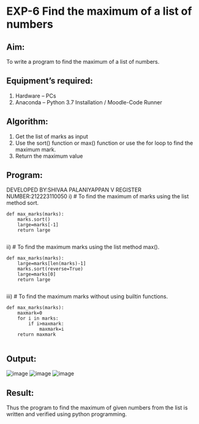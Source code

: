 # EXP-6 Find the maximum of a list of numbers
## Aim:
To write a program to find the maximum of a list of numbers.
## Equipment’s required:
1.	Hardware – PCs
2.	Anaconda – Python 3.7 Installation / Moodle-Code Runner
## Algorithm:
1.	Get the list of marks as input
2.	Use the sort() function or max() function or use the for loop to find the maximum mark.
3.	Return the maximum value
## Program:

DEVELOPED BY:SHIVAA PALANIYAPPAN V
REGISTER NUMBER:212223110050
i)	# To find the maximum of marks using the list method sort.
```
def max_marks(marks):
    marks.sort()
    large=marks[-1]
    return large


```

ii)	# To find the maximum marks using the list method max().
```
def max_marks(marks):
    large=marks[len(marks)-1]
    marks.sort(reverse=True)
    large=marks[0]
    return large


```

iii) # To find the maximum marks without using builtin functions.
```
def max_marks(marks):
    maxmark=0
    for i in marks:
        if i>maxmark:
            maxmark=i
    return maxmark


```



## Output:
![image](https://github.com/shivaa-palaniyappan/FindMaximum/assets/146915611/2ee03f02-555f-4372-acb1-117e5b9cf79c)
![image](https://github.com/shivaa-palaniyappan/FindMaximum/assets/146915611/0057003a-fefb-4908-bb18-acf9e7d702b7)
![image](https://github.com/shivaa-palaniyappan/FindMaximum/assets/146915611/e4f84974-1f51-4d5a-b284-f7232dbed7b9)



## Result:
Thus the program to find the maximum of given numbers from the list is written and verified using python programming.
